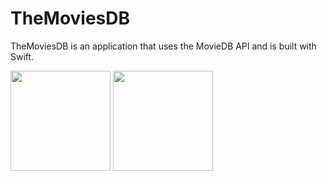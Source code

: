 # TheMoviesDB

TheMoviesDB is an application that uses the MovieDB API and is built with Swift.

<image src="screenImages/theMoviesDB1.png" width="160"> <image src="screenImages/theMoviesDB2.png" width="160"> 
